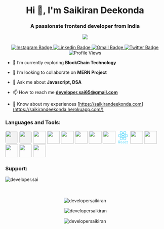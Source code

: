 <!-- ![logo](https://github.com/Ashutosh-PMishra/Ashutosh-PMishra/blob/main/Github%20Banner.png) -->
<h1 align="center">Hi 👋, I'm Saikiran Deekonda</h1>
<!-- <h3 align="center">A passionate Software Engineer from India</h3> -->
<h3 align="center">A passionate frontend developer from India</h3>
<!-- <h3 align="center">Full Stack Developer</h3> -->
<p align="center">
  <img src="https://readme-typing-svg.herokuapp.com?color=0d8eceF&size=20&center=true&vCenter=true&width=550&height=60&lines=Hello+👋,+I'm+Saikiran!;+Passionate+Full+Stack+Developer+🚀;+Building+innovative+products+is+my+passion+✨;+Speaker+and+Mentor+in+Tech+Communities+🎤;+⏳+On+a+mission+to+empower+through+technology!;">


</p> 



<div align="center">
    <a href="https://instagram.com/saikiran_deekonda">
        <img src="https://img.shields.io/badge/@saikiran.deekonda-30302f?style=flat&logo=instagram&logoColor=white" alt="Instagram Badge">
    </a>
    <a href="https://linkedin.com/in/saikiran-deekonda">
        <img src="https://img.shields.io/badge/saikiran-30302f?style=flat&logo=linkedin" alt="Linkedin Badge">
    </a>
    <a href="mailto:developer.sai65@gmail.com">
        <img src="https://img.shields.io/badge/developer.sai65@gmail.com-30302f?style=flat&logo=Gmail&logoColor=white" alt="Gmail Badge">
    </a>
    <a href="https://twitter.com/DeveloperSai65">
        <img src="https://img.shields.io/badge/DeveloperSai65-30302f?style=flat&logo=Twitter&logoColor=white" alt="Twitter Badge">
    </a>
    <a >
        <img src="https://komarev.com/ghpvc/?username=developersaikiran&label=Profile%20views&color=0e75b6&style=flat" alt="Profile Views">
    </a>
</div>



- 🌱 I’m currently exploring **BlockChain Technology**

- 👯 I’m looking to collaborate on **MERN Project**

- 💬 Ask me about **Javascript, DSA**

- 📫 How to reach me **developer.sai65@gmail.com**

- 📄 Know about my experiences [https://saikirandeekonda.com](https://saikirandeekonda.herokuapp.com/)



<h3 align="left">Languages and Tools:</h3>
<p align="left"> 
    <a rel="noreferrer" style="display: inline-flex; overflow: hidden; background-color: #f2f2f2; border-radius: 5px; padding: 0px;"> 
        <img src="https://cdn-icons-png.flaticon.com/128/5968/5968292.png"  width="40" height="40"/> 
    </a>
    <a rel="noreferrer" style="display: inline-flex; overflow: hidden; background-color: #f2f2f2; border-radius: 5px; padding: 0px;"> 
        <img src="https://cdn-icons-png.flaticon.com/128/5968/5968381.png"  width="40" height="40"/> 
    </a>
    <a rel="noreferrer"> 
        <img src="https://cdn-icons-png.flaticon.com/128/1051/1051277.png"  width="40" height="40"/> 
    </a>
    <a rel="noreferrer"> 
        <img src="https://cdn-icons-png.flaticon.com/128/732/732190.png"  width="40" height="40"/> 
    </a>
    <a rel="noreferrer" > 
        <img src="https://img.icons8.com/?size=80&id=sh3mEpjaKHWj&format=png"  width="40" height="40"/> 
    </a>
    <a rel="noreferrer" > 
        <img src="https://www.freepnglogos.com/uploads/logo-mysql-png/logo-mysql-mysql-logo-png-images-are-download-crazypng-21.png"  width="40" height="40"/> 
    </a>
    <a rel="noreferrer"> 
        <img src="https://img.icons8.com/?size=80&id=LwQEs9KnDgIo&format=png"  width="40" height="40"/> 
    </a>
    <a rel="noreferrer"> 
        <img src="https://img.icons8.com/?size=80&id=8rKdRqZFLurS&format=png"  width="40" height="40"/> 
    </a>
    <a rel="noreferrer"> 
        <img src="https://raw.githubusercontent.com/devicons/devicon/master/icons/react/react-original-wordmark.svg"  width="40" height="40"/> 
    </a>
    <a rel="noreferrer"> 
        <img src="https://img.icons8.com/?size=48&id=123603&format=png"  width="40" height="40"/> 
    </a>
    <a rel="noreferrer"> 
        <img src="https://img.icons8.com/?size=48&id=71257&format=png"  width="40" height="40"/> 
    </a>
    <a rel="noreferrer"> 
        <img src="https://img.icons8.com/?size=48&id=hsPbhkOH4FMe&format=png"  width="40" height="40"/> 
    </a>
    <a rel="noreferrer"> 
        <img src="https://img.icons8.com/?size=48&id=nUFOCFvI5eIk&format=png"  width="40" height="40"/> 
    </a>
    <a rel="noreferrer"> 
        <img src="https://cdn-icons-png.flaticon.com/128/7067/7067846.png"  width="40" height="40"/> 
    </a>
</p>

<h3 align="left">Support:</h3>
    <a href="https://www.buymeacoffee.com/developer.sai"> 
        <img align="left" src="https://cdn.buymeacoffee.com/buttons/v2/default-yellow.png" height="50" width="210" alt="developer.sai" />
    </a>
<br>
<br>
<br>
  
<p align="center">
    <img align="center" src="https://github-readme-stats.vercel.app/api/top-langs?username=developersaikiran&show_icons=true&locale=en&layout=compact" alt="developersaikiran" />
</p>

<p align="center">
    &nbsp;<img align="center" src="https://github-readme-stats.vercel.app/api?username=developersaikiran&show_icons=true&locale=en" alt="developersaikiran" />
</p>

<p align="center">
    <img align="center" src="https://github-readme-streak-stats.herokuapp.com/?user=developersaikiran&" alt="developersaikiran" />
</p>
